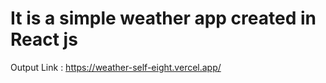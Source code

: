 # It is a simple weather app created in React js 
Output Link : https://weather-self-eight.vercel.app/
